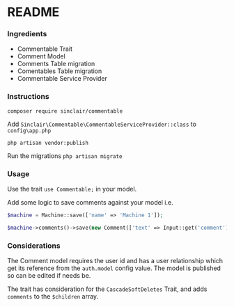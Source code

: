 # README #

### Ingredients ###
* Commentable Trait
* Comment Model
* Comments Table migration
* Comentables Table migration
* Commentable Service Provider

### Instructions ###

``` composer require sinclair/commentable ```

Add ``` Sinclair\Commentable\CommentableServiceProvider::class ``` to ``` config\app.php ```

``` php artisan vendor:publish ``` 

Run the migrations ``` php artisan migrate ```

### Usage ###
Use the trait ``` use Commentable; ``` in your model.

Add some logic to save comments against your model i.e. 
``` php
$machine = Machine::save(['name' => 'Machine 1']);

$machine->comments()->save(new Comment(['text' => Input::get('comment'), 'user_id' => Auth::id()]));
```

### Considerations ###

The Comment model requires the user id and has a user relationship which get its reference from the ``` auth.model ``` config value. The model is published so can be edited if needs be.

The trait has consideration for the ``` CascadeSoftDeletes ``` Trait, and adds ``` comments ``` to the ``` $children ``` array.